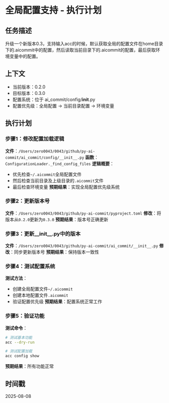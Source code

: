 # 全局配置支持 - 执行计划

## 任务描述
升级一个新版本0.3，支持输入acc的时候，默认获取全局的配置文件在home目录下的.aicommit中的配置，然后读取当前目录下的.aicommit的配置，最后获取环境变量中的配置。

## 上下文
- 当前版本：0.2.0
- 目标版本：0.3.0
- 配置系统：位于 ai_commit/config/__init__.py
- 配置优先级：全局配置 → 当前目录配置 → 环境变量

## 执行计划

### 步骤1：修改配置加载逻辑
**文件**：`/Users/zero0043/0043/github/py-ai-commit/ai_commit/config/__init__.py`
**函数**：`ConfigurationLoader._find_config_files`
**逻辑概要**：
- 优先检查`~/.aicommit`全局配置文件
- 然后检查当前目录及上级目录的`.aicommit`文件
- 最后检查环境变量
**预期结果**：实现全局配置优先级系统

### 步骤2：更新版本号
**文件**：`/Users/zero0043/0043/github/py-ai-commit/pyproject.toml`
**修改**：将版本从`0.2.0`更新为`0.3.0`
**预期结果**：版本号正确更新

### 步骤3：更新__init__.py中的版本
**文件**：`/Users/zero0043/0043/github/py-ai-commit/ai_commit/__init__.py`
**修改**：同步更新版本号
**预期结果**：保持版本一致性

### 步骤4：测试配置系统
**测试方法**：
- 创建全局配置文件`~/.aicommit`
- 创建本地配置文件`.aicommit`
- 验证配置优先级
**预期结果**：配置系统正常工作

### 步骤5：验证功能
**测试命令**：
```bash
# 测试基本功能
acc --dry-run

# 测试配置加载
acc config show
```
**预期结果**：所有功能正常

## 时间戳
2025-08-08